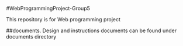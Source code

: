 #WebProgrammingProject-Group5

This repository is for Web programming project

##documents.
Design and instructions documents can be found under documents directory